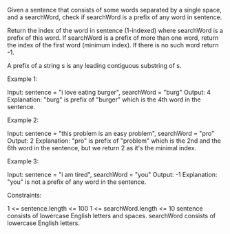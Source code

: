 Given a sentence that consists of some words separated by a single space, and
a searchWord, check if searchWord is a prefix of any word in sentence.

Return the index of the word in sentence (1-indexed) where searchWord is a
prefix of this word. If searchWord is a prefix of more than one word, return
the index of the first word (minimum index). If there is no such word return
-1.

A prefix of a string s is any leading contiguous substring of s.


Example 1:


Input: sentence = "i love eating burger", searchWord = "burg"
Output: 4
Explanation: "burg" is prefix of "burger" which is the 4th word in the
sentence.


Example 2:


Input: sentence = "this problem is an easy problem", searchWord = "pro"
Output: 2
Explanation: "pro" is prefix of "problem" which is the 2nd and the 6th word
in the sentence, but we return 2 as it's the minimal index.


Example 3:


Input: sentence = "i am tired", searchWord = "you"
Output: -1
Explanation: "you" is not a prefix of any word in the sentence.



Constraints:


1 <= sentence.length <= 100
1 <= searchWord.length <= 10
sentence consists of lowercase English letters and spaces.
searchWord consists of lowercase English letters.




